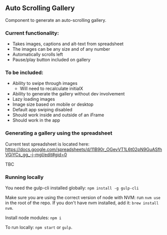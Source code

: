 ## Auto Scrolling Gallery

Component to generate an auto-scrolling gallery.

### Current functionality: 
- Takes images, captions and alt-text from spreadsheet
- The images can be any size and of any number
- Automatically scrolls left
- Pause/play button included on gallery

### To be included: 
- Ability to swipe through images
    - Will need to recalculate initialX 
- Ability to generate the gallery without dev involvement
- Lazy loading images
- Image size based on mobile or desktop
- Default app swiping disabled
- Should work inside and outside of an iFrame 
- Should work in the app

### Generating a gallery using the spreadsheet

Current test spreadsheet is located here: https://docs.google.com/spreadsheets/d/11B90r_OGevVT1L6t02pN9GuASfhVGiYCs_gg_-j-mgI/edit#gid=0

TBC

### Running locally

You need the gulp-cli installed globally: `npm install -g gulp-cli`

Make sure you are using the correct version of node with NVM: run `nvm use` in the root of the repo. 
If you don't have nvm installed, add it: `brew install nvm`.

Install node modules: `npm i`

To run locally: `npm start` or `gulp`.  

